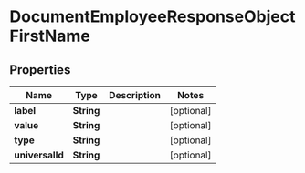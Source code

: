 

# DocumentEmployeeResponseObjectFirstName


## Properties

| Name | Type | Description | Notes |
|------------ | ------------- | ------------- | -------------|
|**label** | **String** |  |  [optional] |
|**value** | **String** |  |  [optional] |
|**type** | **String** |  |  [optional] |
|**universalId** | **String** |  |  [optional] |



